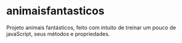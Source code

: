 # animaisfantasticos
Projeto animais fantásticos, feito com intuito de treinar um pouco de javaScript, seus métodos e propriedades.
